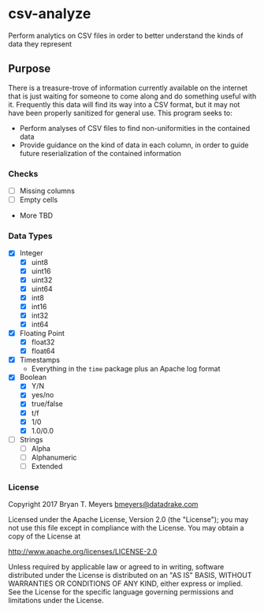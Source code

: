 # csv-analyze
Perform analytics on CSV files in order to better understand the kinds of data they represent

## Purpose
There is a treasure-trove of information currently available on the internet that is just
waiting for someone to come along and do something useful with it. Frequently this data will
find its way into a CSV format, but it may not have been properly sanitized for general use.
This program seeks to:

  * Perform analyses of CSV files to find non-uniformities in the contained data
  * Provide guidance on the kind of data in each column, in order to guide future
    reserialization of the contained information

### Checks

  - [ ] Missing columns
  - [ ] Empty cells
  - More TBD

### Data Types

  - [x] Integer
    - [x] uint8
    - [x] uint16
    - [x] uint32
    - [x] uint64
    - [x] int8
    - [x] int16
    - [x] int32
    - [x] int64
  - [x] Floating Point
    - [x] float32
    - [x] float64
  - [x] Timestamps
    - Everything in the `time` package plus an Apache log format
  - [x] Boolean
    - [x] Y/N
    - [x] yes/no
    - [x] true/false
    - [x] t/f
    - [x] 1/0
    - [x] 1.0/0.0
  - [ ] Strings
    - [ ] Alpha
    - [ ] Alphanumeric
    - [ ] Extended

### License
Copyright 2017 Bryan T. Meyers <bmeyers@datadrake.com>

Licensed under the Apache License, Version 2.0 (the "License");
you may not use this file except in compliance with the License.
You may obtain a copy of the License at

http://www.apache.org/licenses/LICENSE-2.0

Unless required by applicable law or agreed to in writing, software
distributed under the License is distributed on an "AS IS" BASIS,
WITHOUT WARRANTIES OR CONDITIONS OF ANY KIND, either express or implied.
See the License for the specific language governing permissions and
limitations under the License.
